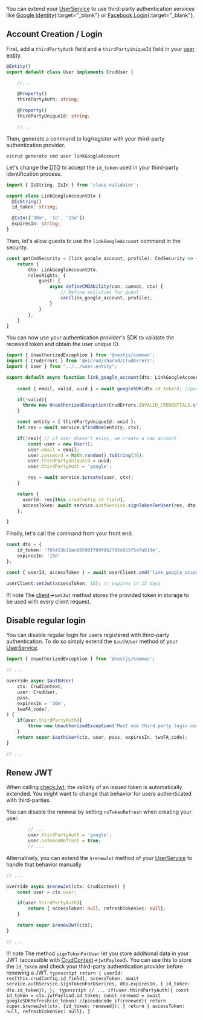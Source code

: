 You can extend your [UserService](../user/service.md) to use third-party authentication services like [Google Identity](https://developers.google.com/identity){:target="_blank"} or [Facebook Login](https://developers.facebook.com/docs/facebook-login/){:target="_blank"}.

## Account Creation / Login

First, add a `thirdPartyAuth` field and a `thirdPartyUniqueId` field in your [user entity](../user/definition.md).

```typescript title="services/user/user.entity.ts"
@Entity()
export default class User implements CrudUser {

    //...

    @Property()
    thirdPartyAuth: string;

    @Property()
    thirdPartyUniqueId: string;

    //...

```

Then, generate a command to log/register with your third-party authentication provider.

```shell
eicrud generate cmd user linkGoogleAccount
```

Let's change the [DTO](../validation/definition.md) to accept the `id_token` used in your third-party identification process.

```typescript title="link_google_account.dto.ts"
import { IsString, IsIn } from 'class-validator';

export class LinkGoogleAccountDto {
  @IsString()
  id_token: string;

  @IsIn(['30m', '1d', '15d'])
  expiresIn: string;
}
```

Then, let's allow guests to use the `linkGoogleAccount` command in the security.
```typescript title="link_google_account.security.ts"
const getCmdSecurity = (link_google_account, profile): CmdSecurity => { 
    return {
        dto: LinkGoogleAccountDto,
        rolesRights: {
            guest: {
                async defineCMDAbility(can, cannot, ctx) {
                    // Define abilities for guest
                    can(link_google_account, profile);
                }
            }
        },
    }
}
```

You can now use your authentication provider's SDK to validate the received token and obtain the user unique ID.

```typescript title="link_google_account.action.ts"
import { UnauthorizedException } from '@nestjs/common';
import { CrudErrors } from '@eicrud/shared/CrudErrors';
import { User } from "../../user.entity";

export default async function link_google_account(dto: LinkGoogleAccountDto, service: UserService, ctx: CrudContext, inheritance?: any ){
    
    const { email, valid, uuid } = await googleSDK(dto.id_token); //pseudocode

    if(!valid){
      throw new UnauthorizedException(CrudErrors.INVALID_CREDENTIALS.str());
    }

    const entity = { thirdPartyUniqueId: uuid };
    let res = await service.$findOne(entity, ctx);

    if(!res){ // if user doesn't exist, we create a new account
        const user = new User();
        user.email = email;
        user.password = Math.random().toString(36);
        user.thirdPartyUniqueId = uuid;
        user.thirdPartyAuth = 'google';

        res = await service.$create(user, ctx);
    }

    return {
      userId: res[this.crudConfig.id_field],
      accessToken: await service.authService.signTokenForUser(res, dto.expiresIn),
    };

}
```

Finally, let's call the command from your front end.
```typescript 
const dto = { 
    id_token: 'f05415b13acb9590f70df862765c655f5a7a019e',
    expiresIn: '15d'
};

const { userId, accessToken } = await userClient.cmd('link_google_account', dto);

userClient.setJwt(accessToken, 15); // expires in 15 days
```
!!! note
    The [client](../client/setup.md)->`setJwt` method stores the provided token in storage to be used with every client request.

## Disable regular login

You can disable regular login for users registered with third-party authentication. To do so simply extend the `$authUser` method of your [UserService](../user/service.md). 

```typescript title="user.service.ts"
import { UnauthorizedException } from '@nestjs/common';

// ...

override async $authUser(
    ctx: CrudContext,
    user: CrudUser,
    pass,
    expiresIn = '30m',
    twoFA_code?,
) {
    if(user.thirdPartyAuth){
        throw new UnauthorizedException('Must use third party login command.');
    }
    return super.$authUser(ctx, user, pass, expiresIn, twoFA_code);
}

// ...
```

## Renew JWT

When calling [checkJwt](../user/service.md#authentication), the validity of an issued token is automatically extended. You might want to change that behavior for users authenticated with third-parties.

You can disable the renewal by setting `noTokenRefresh` when creating your user.

```typescript title="link_google_account.action.ts"
        // ...
        user.thirdPartyAuth = 'google';
        user.noTokenRefresh = true;
        // ...
```

Alternatively, you can extend the `$renewJwt` method of your [UserService](../user/service.md) to handle that behavior manually.

```typescript title="user.service.ts"
// ...

override async $renewJwt(ctx: CrudContext) {
    const user = ctx.user;

    if(user.thirdPartyAuth){
        return { accessToken: null, refreshTokenSec: null};
    }

    return super.$renewJwt(ctx);
}

// ...
```

!!! note 
    The method `signTokenForUser` let you store additional data in your JWT (accessible with [CrudContext](../context.md)->`jwtPayload`). You can use this to store the `id_token` and check your third-party authentication provider before renewing a JWT.
    ```typescript
    return {
      userId: res[this.crudConfig.id_field],
      accessToken: await service.authService.signTokenForUser(res, dto.expiresIn, { id_token: dto.id_token}),
    };
    ```
    ```typescript
    // ...
    if(user.thirdPartyAuth){
        const id_token = ctx.jwtPayload.id_token;
        const renewed = await googleSDKRefresh(id_token) //pseudocode
        if(renewed){
            return super.$renewJwt(ctx, {id_token: renewed});
        }
        return { accessToken: null, refreshTokenSec: null};
    }
    ```

    

